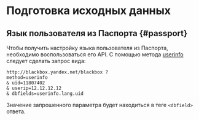 # Подготовка исходных данных

## Язык пользователя из Паспорта {#passport}

Чтобы получить настройку языка пользователя из Паспорта, необходимо воспользоваться его API. С помощью метода [userinfo](https://doc.yandex-team.ru/blackbox/reference/MethodUserInfo.dita) следует сделать запрос вида:

```
http://blackbox.yandex.net/blackbox ?
method=userinfo
& uid=11807402
& userip=12.12.12.12
& dbfields=userinfo.lang.uid
```

Значение запрошенного параметра будет находиться в теге `<dbfield>` ответа.

